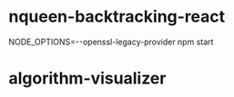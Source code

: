 # nqueen-backtracking-react
NODE_OPTIONS=--openssl-legacy-provider npm start
# algorithm-visualizer
